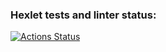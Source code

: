 ### Hexlet tests and linter status:
[![Actions Status](https://github.com/DenisDenis9331/rails-project-63/workflows/hexlet-check/badge.svg)](https://github.com/DenisDenis9331/rails-project-63/actions)